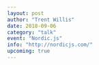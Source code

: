 ```yaml
---
layout: post
author: "Trent Willis"
date: 2018-09-06
category: "talk"
event: "Nordic.js"
info: "http://nordicjs.com/"
upcoming: true
---
```

